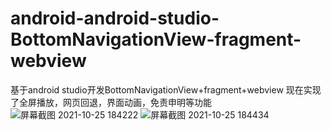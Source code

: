 # android-android-studio-BottomNavigationView-fragment-webview
基于android studio开发BottomNavigationView+fragment+webview
现在实现了全屏播放，网页回退，界面动画，免责申明等功能
![屏幕截图 2021-10-25 184222](https://user-images.githubusercontent.com/91462435/138682548-f6f95ecb-e227-4bd0-a80d-d6f5fc33740a.png)
![屏幕截图 2021-10-25 184434](https://user-images.githubusercontent.com/91462435/138682553-8d0616e9-8d2e-4767-afc8-e6da5fb07705.png)
